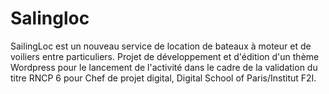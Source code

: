 # Salingloc
SailingLoc est un nouveau service de location de bateaux à moteur et de voiliers entre particuliers. Projet de développement et d'édition d'un thème Wordpress pour le lancement de l'activité dans le cadre de la validation du titre RNCP 6 pour Chef de projet digital, Digital School of Paris/Institut F2I. 
